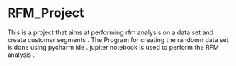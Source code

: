 # RFM_Project
This is a project that aims at performing rfm analysis on a data set and create customer segments .
The Program for creating the randomn data set is done using pycharm ide . 
jupiter notebook is used to perform the RFM analysis .
